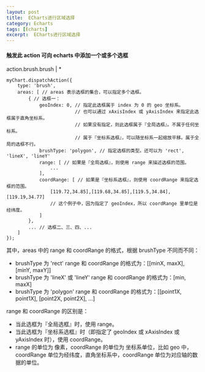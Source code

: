 ```yaml
---
layout: post
title:  ECharts进行区域选择
category: Echarts
tags: [Echarts]
excerpt:  ECharts进行区域选择
---
```


#### 触发此 action 可向 echarts 中添加一个或多个选框 ####

action.brush.brush   |  *

	myChart.dispatchAction({
	    type: 'brush',
	    areas: [ // areas 表示选框的集合，可以指定多个选框。
	        { // 选框一：
	            geoIndex: 0, // 指定此选框属于 index 为 0 的 geo 坐标系。
	                         // 也可以通过 xAxisIndex 或 yAxisIndex 来指定此选框属于直角坐标系。
	                         // 如果没有指定，则此选框属于『全局选框』。不属于任何坐标系。
	                         // 属于『坐标系选框』，可以随坐标系一起缩放平移。属于全局的选框不行。
	            brushType: 'polygon', // 指定选框的类型。还可以为 'rect', 'lineX', 'lineY'
	            range: [ // 如果是『全局选框』，则使用 range 来描述选框的范围。
	                ...
	            ],
	            coordRange: [ // 如果是『坐标系选框』，则使用 coordRange 来指定选框的范围。
	                [119.72,34.85],[119.68,34.85],[119.5,34.84],[119.19,34.77]
	                // 这个例子中，因为指定了 geoIndex，所以 coordRange 里单位是经纬度。
	            ]
	        },
	        ... // 选框二、三、四、...
	    ]
	});

其中，areas 中的 range 和 coordRange 的格式，根据 brushType 不同而不同：

- brushType 为 'rect' range 和 coordRange 的格式为：[[minX, maxX], [minY, maxY]]
- brushType 为 'lineX' 或 'lineY' range 和 coordRange 的格式为：[min, maxX]
- brushType 为 'polygon' range 和 coordRange 的格式为：[[point1X, point1X], [point2X, point2X], ...]

range 和 coordRange 的区别是：

- 当此选框为『全局选框』时，使用 range。
- 当此选框为『坐标系选框』时（即指定了 geoIndex 或 xAxisIndex 或 yAxisIndex 时），使用 coordRange。
- range 的单位为 像素，coordRange 的单位为 坐标系单位，比如 geo 中，coordRange 单位为经纬度，直角坐标系中，coordRange 单位为对应轴的数据的单位。

